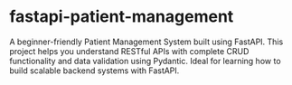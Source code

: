 # fastapi-patient-management
A beginner-friendly Patient Management System built using FastAPI. This project helps you understand RESTful APIs with complete CRUD functionality and data validation using Pydantic. Ideal for learning how to build scalable backend systems with FastAPI.
